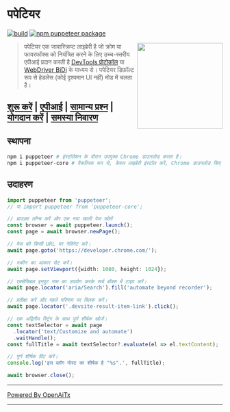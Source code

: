 # पपेटियर

[![build](https://github.com/puppeteer/puppeteer/actions/workflows/ci.yml/badge.svg?branch=main)](https://github.com/puppeteer/puppeteer/actions/workflows/ci.yml)
[![npm puppeteer package](https://img.shields.io/npm/v/puppeteer.svg)](https://npmjs.org/package/puppeteer)

<img src="https://user-images.githubusercontent.com/10379601/29446482-04f7036a-841f-11e7-9872-91d1fc2ea683.png" height="200" align="right"/>

> पपेटियर एक जावास्क्रिप्ट लाइब्रेरी है जो क्रोम या फायरफॉक्स को नियंत्रित करने के लिए उच्च-स्तरीय एपीआई प्रदान करती है
> [DevTools प्रोटोकॉल](https://chromedevtools.github.io/devtools-protocol/) या [WebDriver BiDi](https://pptr.dev/webdriver-bidi) के माध्यम से।
> पपेटियर डिफ़ॉल्ट रूप से हेडलेस (कोई दृश्यमान UI नहीं) मोड में चलता है।

## [शुरू करें](https://pptr.dev/docs) | [एपीआई](https://pptr.dev/api) | [सामान्य प्रश्न](https://pptr.dev/faq) | [योगदान करें](https://pptr.dev/contributing) | [समस्या निवारण](https://pptr.dev/troubleshooting)

## स्थापना

```bash npm2yarn
npm i puppeteer # इंस्टॉलेशन के दौरान उपयुक्त Chrome डाउनलोड करता है।
npm i puppeteer-core # वैकल्पिक रूप से, केवल लाइब्रेरी इंस्टॉल करें, Chrome डाउनलोड किए बिना।
```

## उदाहरण

```ts
import puppeteer from 'puppeteer';
// या import puppeteer from 'puppeteer-core';

// ब्राउज़र लॉन्च करें और एक नया खाली पेज खोलें
const browser = await puppeteer.launch();
const page = await browser.newPage();

// पेज को किसी URL पर नेविगेट करें।
await page.goto('https://developer.chrome.com/');

// स्क्रीन का आकार सेट करें।
await page.setViewport({width: 1080, height: 1024});

// एक्सेसिबल इनपुट नाम का उपयोग करके सर्च बॉक्स में टाइप करें।
await page.locator('aria/Search').fill('automate beyond recorder');

// प्रतीक्षा करें और पहले परिणाम पर क्लिक करें।
await page.locator('.devsite-result-item-link').click();

// एक अद्वितीय स्ट्रिंग के साथ पूर्ण शीर्षक खोजें।
const textSelector = await page
  .locator('text/Customize and automate')
  .waitHandle();
const fullTitle = await textSelector?.evaluate(el => el.textContent);

// पूर्ण शीर्षक प्रिंट करें।
console.log('इस ब्लॉग पोस्ट का शीर्षक है "%s".', fullTitle);

await browser.close();
```


---

[Powered By OpenAiTx](https://github.com/OpenAiTx/OpenAiTx)

---